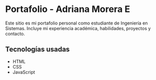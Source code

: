 # Portafolio - Adriana Morera E

Este sitio es mi portafolio personal como estudiante de Ingeniería en Sistemas. Incluye mi experiencia académica, habilidades, proyectos y contacto.

## Tecnologías usadas

- HTML
- CSS
- JavaScript


